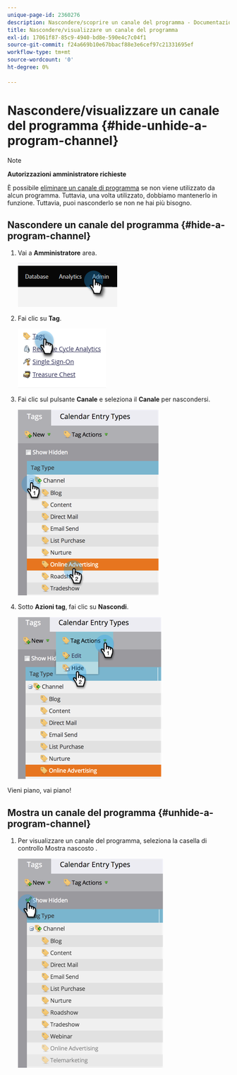 ```yaml
---
unique-page-id: 2360276
description: Nascondere/scoprire un canale del programma - Documentazione di Marketo - Documentazione del prodotto
title: Nascondere/visualizzare un canale del programma
exl-id: 17061f87-85c9-4940-bd8e-590e4c7c04f1
source-git-commit: f24a669b10e67bbacf88e3e6cef97c21331695ef
workflow-type: tm+mt
source-wordcount: '0'
ht-degree: 0%

---
```


# Nascondere/visualizzare un canale del programma {#hide-unhide-a-program-channel}

>[!NOTE]
>
>**Autorizzazioni amministratore richieste**

È possibile [eliminare un canale di programma](/help/marketo/product-docs/administration/tags/delete-a-program-channel.md) se non viene utilizzato da alcun programma.  Tuttavia, una volta utilizzato, dobbiamo mantenerlo in funzione.  Tuttavia, puoi nasconderlo se non ne hai più bisogno.

## Nascondere un canale del programma {#hide-a-program-channel}

1. Vai a **Amministratore** area.

   ![](assets/hide-unhide-a-program-channel-1.png)

1. Fai clic su **Tag**.

   ![](assets/hide-unhide-a-program-channel-2.png)

1. Fai clic sul pulsante **Canale** e seleziona il **Canale** per nascondersi.

   ![](assets/hide-unhide-a-program-channel-3.png)

1. Sotto **Azioni tag**, fai clic su **Nascondi**.

   ![](assets/hide-unhide-a-program-channel-4.png)

Vieni piano, vai piano!

## Mostra un canale del programma {#unhide-a-program-channel}

1. Per visualizzare un canale del programma, seleziona la casella di controllo Mostra nascosto .

   ![](assets/hide-unhide-a-program-channel-5.png)
